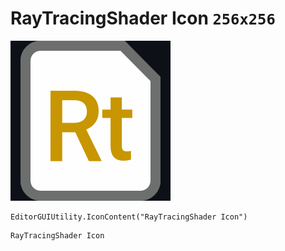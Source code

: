 # RayTracingShader Icon `256x256`
<img src="/img/RayTracingShader%20Icon.png" width=256 height=256>

``` CSharp
EditorGUIUtility.IconContent("RayTracingShader Icon")
```
```
RayTracingShader Icon
```
